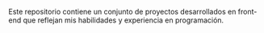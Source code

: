 Este repositorio contiene un conjunto de proyectos desarrollados en front-end que reflejan mis habilidades y experiencia en programación.